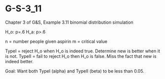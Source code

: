 # G-S-3_11
Chapter 3 of G&amp;S, Example 3.11 binomial distribution simulation

H_o: p=.6
H_a: p>.6

n = number people given aspirin
m = critical value

TypeI = reject H_o when H_o is indeed true. Determine new is better when it is not.
TypeII = fail to reject H_o then H_o is false.  Miss the fact that new is indeed better.

Goal: Want both TypeI (alpha) and TypeII (beta) to be less than 0.05.
